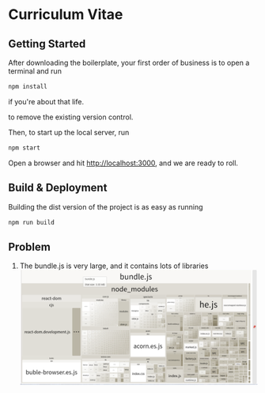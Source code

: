 # Curriculum Vitae

## Getting Started

After downloading the boilerplate, your first order of business is to open a terminal and run
```bash
npm install
```
if you're about that life.

to remove the existing version control.

Then, to start up the local server, run
```bash
npm start
```

Open a browser and hit [http://localhost:3000](http://localhost:3000), and we are ready to roll.

## Build & Deployment

Building the dist version of the project is as easy as running
```bash
npm run build
```
## Problem
1. The bundle.js is very large, and it contains lots of libraries
![bundle.js size](./bundle-size.PNG)
